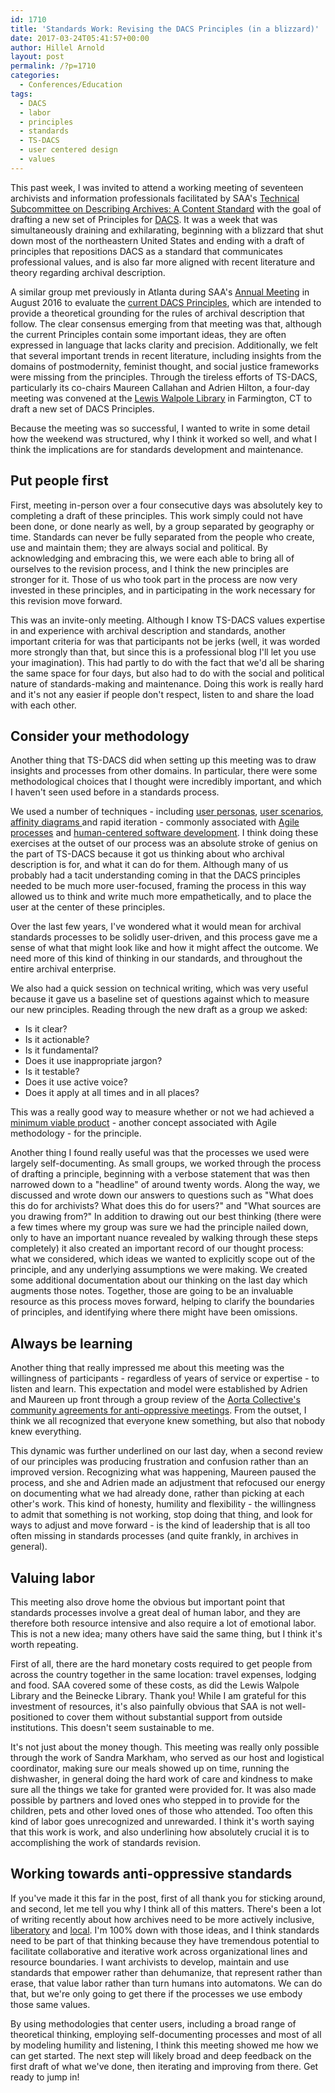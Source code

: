 ```yaml
---
id: 1710
title: 'Standards Work: Revising the DACS Principles (in a blizzard)'
date: 2017-03-24T05:41:57+00:00
author: Hillel Arnold
layout: post
permalink: /?p=1710
categories:
  - Conferences/Education
tags:
  - DACS
  - labor
  - principles
  - standards
  - TS-DACS
  - user centered design
  - values
---
```

This past week, I was invited to attend a working meeting of seventeen archivists and information professionals facilitated by SAA's [Technical Subcommittee on Describing Archives: A Content Standard](http://www2.archivists.org/groups/technical-subcommittee-on-describing-archives-a-content-standard-dacs) with the goal of drafting a new set of Principles for [DACS](http://www2.archivists.org/standards/DACS). It was a week that was simultaneously draining and exhilarating, beginning with a blizzard that shut down most of the northeastern United States and ending with a draft of principles that repositions DACS as a standard that communicates professional values, and is also far more aligned with recent literature and theory regarding archival description.<!--more-->

A similar group met previously in Atlanta during SAA's [Annual Meeting](http://www2.archivists.org/am2016) in August 2016 to evaluate the [current DACS Principles](http://www2.archivists.org/standards/DACS/statement_of_principles), which are intended to provide a theoretical grounding for the rules of archival description that follow. The clear consensus emerging from that meeting was that, although the current Principles contain some important ideas, they are often expressed in language that lacks clarity and precision. Additionally, we felt that several important trends in recent literature, including insights from the domains of postmodernity, feminist thought, and social justice frameworks were missing from the principles. Through the tireless efforts of TS-DACS, particularly its co-chairs Maureen Callahan and Adrien Hilton, a four-day meeting was convened at the [Lewis Walpole Library](http://walpole.library.yale.edu/) in Farmington, CT to draft a new set of DACS Principles.

Because the meeting was so successful, I wanted to write in some detail how the weekend was structured, why I think it worked so well, and what I think the implications are for standards development and maintenance.

## Put people first

First, meeting in-person over a four consecutive days was absolutely key to completing a draft of these principles. This work simply could not have been done, or done nearly as well, by a group separated by geography or time. Standards can never be fully separated from the people who create, use and maintain them; they are always social and political. By acknowledging and embracing this, we were each able to bring all of ourselves to the revision process, and I think the new principles are stronger for it. Those of us who took part in the process are now very invested in these principles, and in participating in the work necessary for this revision move forward.

This was an invite-only meeting. Although I know TS-DACS values expertise in and experience with archival description and standards, another important criteria for was that participants not be jerks (well, it was worded more strongly than that, but since this is a professional blog I'll let you use your imagination). This had partly to do with the fact that we'd all be sharing the same space for four days, but also had to do with the social and political nature of standards-making and maintenance. Doing this work is really hard and it's not any easier if people don't respect, listen to and share the load with each other.

## Consider your methodology

Another thing that TS-DACS did when setting up this meeting was to draw insights and processes from other domains. In particular, there were some methodological choices that I thought were incredibly important, and which I haven't seen used before in a standards process.

We used a number of techniques - including [user personas](https://www.usability.gov/how-to-and-tools/methods/personas.html), [user scenarios](http://www.uxforthemasses.com/scenario-mapping/), [affinity diagrams ](http://asq.org/learn-about-quality/idea-creation-tools/overview/affinity.html)and rapid iteration - commonly associated with [Agile processes](https://www.agilealliance.org/) and [human-centered software development](https://en.wikipedia.org/wiki/Human-centered_design). I think doing these exercises at the outset of our process was an absolute stroke of genius on the part of TS-DACS because it got us thinking about who archival description is for, and what it can do for them. Although many of us probably had a tacit understanding coming in that the DACS principles needed to be much more user-focused, framing the process in this way allowed us to think and write much more empathetically, and to place the user at the center of these principles.

Over the last few years, I've wondered what it would mean for archival standards processes to be solidly user-driven, and this process gave me a sense of what that might look like and how it might affect the outcome. We need more of this kind of thinking in our standards, and throughout the entire archival enterprise.

We also had a quick session on technical writing, which was very useful because it gave us a baseline set of questions against which to measure our new principles. Reading through the new draft as a group we asked:

* Is it clear?
* Is it actionable?
* Is it fundamental?
* Does it use inappropriate jargon?
* Is it testable?
* Does it use active voice?
* Does it apply at all times and in all places?

This was a really good way to measure whether or not we had achieved a [minimum viable product](https://en.wikipedia.org/wiki/Minimum_viable_product) - another concept associated with Agile methodology - for the principle.

Another thing I found really useful was that the processes we used were largely self-documenting. As small groups, we worked through the process of drafting a principle, beginning with a verbose statement that was then narrowed down to a "headline" of around twenty words. Along the way, we discussed and wrote down our answers to questions such as "What does this do for archivists? What does this do for users?" and "What sources are you drawing from?" In addition to drawing out our best thinking (there were a few times where my group was sure we had the principle nailed down, only to have an important nuance revealed by walking through these steps completely) it also created an important record of our thought process: what we considered, which ideas we wanted to explicitly scope out of the principle, and any underlying assumptions we were making. We created some additional documentation about our thinking on the last day which augments those notes. Together, those are going to be an invaluable resource as this process moves forward, helping to clarify the boundaries of principles, and identifying where there might have been omissions.

## Always be learning

Another thing that really impressed me about this meeting was the willingness of participants - regardless of years of service or expertise - to listen and learn. This expectation and model were established by Adrien and Maureen up front through a group review of the [Aorta Collective's community agreements for anti-oppressive meetings](http://aorta.coop/sites/default/files/ao_facilitation_resource_sheet_july_2014.pdf). From the outset, I think we all recognized that everyone knew something, but also that nobody knew everything.

This dynamic was further underlined on our last day, when a second review of our principles was producing frustration and confusion rather than an improved version. Recognizing what was happening, Maureen paused the process, and she and Adrien made an adjustment that refocused our energy on documenting what we had already done, rather than picking at each other's work. This kind of honesty, humility and flexibility - the willingness to admit that something is not working, stop doing that thing, and look for ways to adjust and move forward - is the kind of leadership that is all too often missing in standards processes (and quite frankly, in archives in general).

## Valuing labor

This meeting also drove home the obvious but important point that standards processes involve a great deal of human labor, and they are therefore both resource intensive and also require a lot of emotional labor. This is not a new idea; many others have said the same thing, but I think it's worth repeating.

First of all, there are the hard monetary costs required to get people from across the country together in the same location: travel expenses, lodging and food. SAA covered some of these costs, as did the Lewis Walpole Library and the Beinecke Library. Thank you! While I am grateful for this investment of resources, it's also painfully obvious that SAA is not well-positioned to cover them without substantial support from outside institutions. This doesn't seem sustainable to me.

It's not just about the money though. This meeting was really only possible through the work of Sandra Markham, who served as our host and logistical coordinator, making sure our meals showed up on time, running the dishwasher, in general doing the hard work of care and kindness to make sure all the things we take for granted were provided for. It was also made possible by partners and loved ones who stepped in to provide for the children, pets and other loved ones of those who attended. Too often this kind of labor goes unrecognized and unrewarded. I think it's worth saying that this work is work, and also underlining how absolutely crucial it is to accomplishing the work of standards revision.

## Working towards anti-oppressive standards

If you've made it this far in the post, first of all thank you for sticking around, and second, let me tell you why I think all of this matters. There's been a lot of writing recently about how archives need to be more actively inclusive, [liberatory](https://medium.com/on-archivy/liberatory-archives-towards-belonging-and-believing-part-1-d26aaeb0edd1) and [local](http://americanarchivist.org/doi/abs/10.17723/0360-9081.79.1.56). I'm 100% down with those ideas, and I think standards need to be part of that thinking because they have tremendous potential to facilitate collaborative and iterative work across organizational lines and resource boundaries. I want archivists to develop, maintain and use standards that empower rather than dehumanize, that represent rather than erase, that value labor rather than turn humans into automatons. We can do that, but we're only going to get there if the processes we use embody those same values.

By using methodologies that center users, including a broad range of theoretical thinking, employing self-documenting processes and most of all by modeling humility and listening, I think this meeting showed me how we can get started. The next step will likely broad and deep feedback on the first draft of what we've done, then iterating and improving from there. Get ready to jump in!
